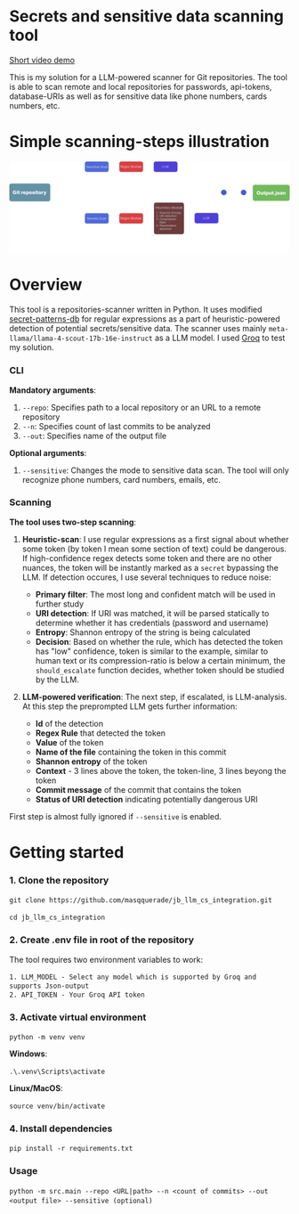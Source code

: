 # Secrets and sensitive data scanning tool
[Short video demo](https://youtu.be/BrUh6bigsM8)

This is my solution for a LLM-powered scanner for Git repositories. The tool is able to scan remote and local repositories for passwords, api-tokens, database-URIs as well as for sensitive data like phone numbers, cards numbers, etc.

# Simple scanning-steps illustration 
![](images/frame.svg)

# Overview
This tool is a repositories-scanner written in Python. It uses modified [secret-patterns-db](https://github.com/mazen160/secrets-patterns-db?tab=readme-ov-file) for regular expressions as a part of heuristic-powered detection of potential secrets/sensitive data. The scanner uses mainly `meta-llama/llama-4-scout-17b-16e-instruct` as a LLM model. I used [Groq](https://groq.com/) to test my solution.

### CLI
**Mandatory arguments**:
1. `--repo`: Specifies path to a local repository or an URL to a remote repository
2. `--n`: Specifies count of last commits to be analyzed
3. `--out`: Specifies name of the output file

**Optional arguments**:
1. `--sensitive`: Changes the mode to sensitive data scan. The tool will only recognize phone numbers, card numbers, emails, etc.

### Scanning
**The tool uses two-step scanning**:
1. **Heuristic-scan**: I use regular expressions as a first signal about whether some token (by token I mean some section of text) could be dangerous. If high-confidence regex detects some token and there are no other nuances, the token will be instantly marked as a `secret` bypassing the LLM. If detection occures, I use several techniques to reduce noise:
    - **Primary filter**: The most long and confident match will be used in further study
    - **URI detection**: If URI was matched, it will be parsed statically to determine whether it has credentials (password and username)
    - **Entropy**: Shannon entropy of the string is being calculated
    - **Decision**: Based on whether the rule, which has detected the token has "low" confidence, token is similar to the example, similar to human text or its compression-ratio is below a certain minimum, the `should_escalate` function decides, whether token should be studied by the LLM.

2. **LLM-powered verification**: The next step, if escalated, is LLM-analysis. At this step the preprompted LLM gets further information:
    - **Id** of the detection
    - **Regex Rule** that detected the token
    - **Value** of the token
    - **Name of the file** containing the token in this commit
    - **Shannon entropy** of the token
    - **Context** - 3 lines above the token, the token-line, 3 lines beyong the token
    - **Commit message** of the commit that contains the token
    - **Status of URI detection** indicating potentially dangerous URI

First step is almost fully ignored if `--sensitive` is enabled.
    

# Getting started
### 1. Clone the repository
`git clone https://github.com/masqquerade/jb_llm_cs_integration.git`

`cd jb_llm_cs_integration`

### 2. Create .env file in root of the repository
The tool requires two environment variables to work:

    1. LLM_MODEL - Select any model which is supported by Groq and supports Json-output
    2. API_TOKEN - Your Groq API token
    
### 3. Activate virtual environment
`python -m venv venv`

**Windows**:

`.\.venv\Scripts\activate`

**Linux/MacOS**:

`source venv/bin/activate`

### 4. Install dependencies
`pip install -r requirements.txt`

### Usage
`python -m src.main --repo <URL|path> --n <count of commits> --out <output file> --sensitive (optional)`
